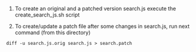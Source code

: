 1. To create an original and a patched version search.js execute the create_search_js.sh script

2. To create/update a patch file after some changes in search.js, run next command (from this directory)
```
diff -u search.js.orig search.js > search.patch
```
